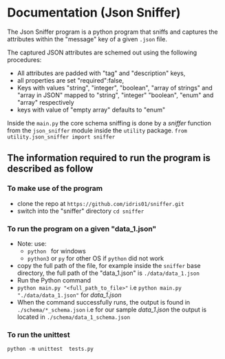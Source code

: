 # Documentation (Json Sniffer)
The Json Sniffer program is a python program that sniffs and captures the attributes within
the "message" key of a given ```.json``` file.

The captured JSON attributes are schemed out using the following procedures:

- All attributes are padded with "tag" and "description" keys,
- all properties are set "required":false,
- Keys with values "string", "integer", "boolean", "array of strings" and "array in JSON" mapped to "string", "integer" 
  "boolean", "enum" and "array" respectively
- keys with value of "empty array" defaults to "enum"


Inside the ```main.py``` the core schema sniffing is done by a *sniffer* 
function from the ```json_sniffer``` module inside the ```utility``` package.
```from utility.json_sniffer import sniffer```

## The information required to run the program is described as follow

### To make use of the program 
- clone the repo at 
```https://github.com/idris01/sniffer.git```
- switch into the "sniffer" directory
```cd sniffer```

### To run the program on a given "data_1.json"
- Note: use:
  - ```python ``` for windows 
  - ```python3``` or ```py``` for other OS if ```python``` did not work
- copy the full path of the file, for example inside the ```sniffer``` base
  directory, the full path of the "data_1.json" is ```./data/data_1.json```
- Run the Python command
 - ```python main.py "<full_path_to_file>"``` i.e ```python main.py "./data/data_1.json"``` for *data_1.json*
- When the command successfully runs, the output is found in ```./schema/*_schema.json```
  i.e for our sample *data_1.json* the output is located in ```./schema/data_1_schema.json```

### To run the unittest
```python -m unittest  tests.py```